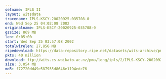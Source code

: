 ```yaml
---
setname: IPLS II
layout: witsdata
tracename: IPLS-KSCY-20020925-035708-0
end: Wed Sep 25 04:02:08 2002
originalname: IPLS-KSCY-20020925-035708-0
gzsize: 869 MB
len: 0:05:00
start: Wed Sep 25 03:57:08 2002
totalwirelen: 27,856 MB
ripedownload: https://data-repository.ripe.net/datasets/wits-archive/pma/long/ipls/2/IPLS-KSCY-20020925-035708-0.gz
pkts: 40 million
download: ftp://wits.cs.waikato.ac.nz/pma/long/ipls/2/IPLS-KSCY-20020925-035708-0.gz
size: 3,054 MB
md5: f72720dd49e587935d8646e1194edc76
---
```

